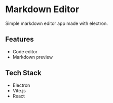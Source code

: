 # Markdown Editor

Simple markdown editor app made with electron.

## Features

- Code editor
- Markdown preview

  
## Tech Stack

- Electron
- Vite.js
- React
